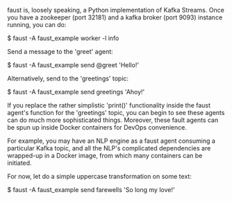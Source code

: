 faust is, loosely speaking, a Python implementation of Kafka Streams.
Once you have a zookeeper (port 32181) and a kafka broker (port 9093) 
instance running, you can do:

$ faust -A faust_example worker -l info

Send a message to the 'greet' agent:

$ faust -A faust_example send @greet 'Hello!'

Alternatively, send to the 'greetings' topic:

$ faust -A faust_example send greetings 'Ahoy!'

If you replace the rather simplistic 'print()' functionality inside 
the faust agent's function for the 'greetings' topic, you can begin
to see these agents can do much more sophisticated things.  Moreover,
these fault agents can be spun up inside Docker containers for DevOps
convenience.

For example, you may have an NLP engine as a faust agent consuming a
particular Kafka topic, and all the NLP's complicated dependencies are
wrapped-up in a Docker image, from which many containers can be initiated.

For now, let do a simple uppercase transformation on some text:

$ faust -A faust_example send farewells 'So long my love!'